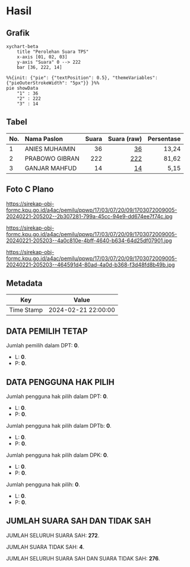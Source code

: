 # Hasil

## Grafik

```mermaid
xychart-beta
    title "Perolehan Suara TPS"
    x-axis [01, 02, 03]
    y-axis "Suara" 0 --> 222
    bar [36, 222, 14]
```

```mermaid
%%{init: {"pie": {"textPosition": 0.5}, "themeVariables": {"pieOuterStrokeWidth": "5px"}} }%%
pie showData
    "1" : 36
    "2" : 222
    "3" : 14
```

## Tabel

| No. | Nama Paslon    | Suara | Suara (raw) | Persentase |
|:--- |:-------------- | -----:| -----------:| ----------:|
| 1   | ANIES MUHAIMIN | 36    | [36][p-1]   | 13,24      |
| 2   | PRABOWO GIBRAN | 222   | [222][p-2]  | 81,62      |
| 3   | GANJAR MAHFUD  | 14    | [14][p-3]   | 5,15       |


[p-1]: https://github.com/gigit-pemilu/pemilu-2024-17-bengkulu/blob/main/pilpres/hitung-suara/sub/17-bengkulu/sub/03-bengkulu-utara/sub/07-kota-arga-makmur/sub/2009-gunung-selan/sub/005-tps/sub/paslon-1.txt
[p-2]: https://github.com/gigit-pemilu/pemilu-2024-17-bengkulu/blob/main/pilpres/hitung-suara/sub/17-bengkulu/sub/03-bengkulu-utara/sub/07-kota-arga-makmur/sub/2009-gunung-selan/sub/005-tps/sub/paslon-2.txt
[p-3]: https://github.com/gigit-pemilu/pemilu-2024-17-bengkulu/blob/main/pilpres/hitung-suara/sub/17-bengkulu/sub/03-bengkulu-utara/sub/07-kota-arga-makmur/sub/2009-gunung-selan/sub/005-tps/sub/paslon-3.txt

## Foto C Plano

https://sirekap-obj-formc.kpu.go.id/a4ac/pemilu/ppwp/17/03/07/20/09/1703072009005-20240221-205202--2b307281-799a-45cc-94e9-dd674ee7f74c.jpg

https://sirekap-obj-formc.kpu.go.id/a4ac/pemilu/ppwp/17/03/07/20/09/1703072009005-20240221-205203--4a0c810e-4bff-4640-b634-64d25df07901.jpg

https://sirekap-obj-formc.kpu.go.id/a4ac/pemilu/ppwp/17/03/07/20/09/1703072009005-20240221-205203--464591d4-80ad-4a0d-b368-f3d48fd8b49b.jpg


## Metadata

| Key        | Value               |
| ---------- | ------------------- |
| Time Stamp | 2024-02-21 22:00:00 |


## DATA PEMILIH TETAP

Jumlah pemilih dalam DPT: **0**.
 * L: **0**.
 * P: **0**.

## DATA PENGGUNA HAK PILIH

Jumlah pengguna hak pilih dalam DPT: **0**.
 * L: **0**.
 * P: **0**.

Jumlah pengguna hak pilih dalam DPTb: **0**.
 * L: **0**.
 * P: **0**.

Jumlah pengguna hak pilih dalam DPK: **0**.
 * L: **0**.
 * P: **0**.

Jumlah pengguna hak pilih: **0**.
 * L: **0**.
 * P: **0**.

## JUMLAH SUARA SAH DAN TIDAK SAH

JUMLAH SELURUH SUARA SAH: **272**.

JUMLAH SUARA TIDAK SAH: **4**.

JUMLAH SELURUH SUARA SAH DAN SUARA TIDAK SAH: **276**.


